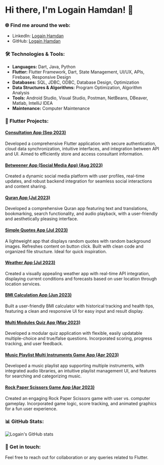 # Hi there, I'm Logain Hamdan! 👋

### 🌐 Find me around the web:
- LinkedIn: [Logain Hamdan](https://www.linkedin.com/in/logain-hamdan/)
- GitHub: [Logain Hamdan](https://github.com/LogainHamdan)

### 🛠️ Technologies & Tools:
- **Languages:** Dart, Java, Python
- **Flutter:** Flutter Framework, Dart, State Management, UI/UX, APIs, Firebase, Responsive Design
- **Databases:** SQL, JDBC, ODBC, Database Design, Optimization
- **Data Structures & Algorithms:** Program Optimization, Algorithm Analysis
- **Tools:** Android Studio, Visual Studio, Postman, NetBeans, DBeaver, Matlab, IntelliJ IDEA
- **Maintenance:** Computer Maintenance

### 🚀 Flutter Projects:

#### [Consultation App (Sep 2023)](https://github.com/ranakh2001/final-project.git)
Developed a comprehensive Flutter application with secure authentication, cloud data synchronization, intuitive interfaces, and integration between API and UI. Aimed to efficiently store and access consultant information.

#### [Betweener App (Social Media App) (Aug 2023)](https://github.com/LogainHamdan/betweener_application_final.git)
Created a dynamic social media platform with user profiles, real-time updates, and robust backend integration for seamless social interactions and content sharing.

#### [Quran App (Jul 2023)](https://github.com/LogainHamdan/quraan_full_application.git)
Developed a comprehensive Quran app featuring text and translations, bookmarking, search functionality, and audio playback, with a user-friendly and aesthetically pleasing interface.

#### [Simple Quotes App (Jul 2023)](https://github.com/LogainHamdan/develop_simple_quotes_app_01)
A lightweight app that displays random quotes with random background images. Refreshes content on button click. Built with clean code and organized file structure. Ideal for quick inspiration.

#### [Weather App (Jul 2023)](https://github.com/LogainHamdan/weather_app.git)
Created a visually appealing weather app with real-time API integration, displaying current conditions and forecasts based on user location through location services.

#### [BMI Calculation App (Jun 2023)](https://github.com/LogainHamdan/BMI_Application)
Built a user-friendly BMI calculator with historical tracking and health tips, featuring a clean and responsive UI for easy input and result display.

#### [Multi Modules Quiz App (May 2023)](https://github.com/noursalama22/multi_quiz_shared_project.git)
Developed a modular quiz application with flexible, easily updatable multiple-choice and true/false questions. Incorporated scoring, progress tracking, and user feedback.

#### [Music Playlist Multi Instruments Game App (Apr 2023)](https://github.com/LogainHamdan/Assign_8_01.git)
Developed a music playlist app supporting multiple instruments, with integrated audio libraries, an intuitive playlist management UI, and features for searching and categorizing music.

#### [Rock Paper Scissors Game App (Apr 2023)](https://github.com/LogainHamdan/logain_hamdan_6_01)
Created an engaging Rock Paper Scissors game with user vs. computer gameplay. Incorporated game logic, score tracking, and animated graphics for a fun user experience.

### 📊 GitHub Stats:
![Logain's GitHub stats](https://github-readme-stats.vercel.app/api?username=LogainHamdan&show_icons=true&theme=radical)

### 💬 Get in touch:
Feel free to reach out for collaboration or any queries related to Flutter.
